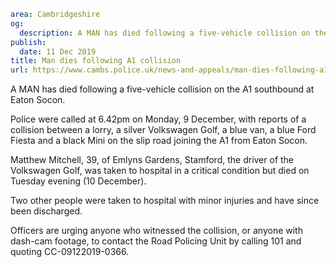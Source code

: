 ```yaml
area: Cambridgeshire
og:
  description: A MAN has died following a five-vehicle collision on the A1 southbound at Eaton Socon.
publish:
  date: 11 Dec 2019
title: Man dies following A1 collision
url: https://www.cambs.police.uk/news-and-appeals/man-dies-following-a1-collision
```

A MAN has died following a five-vehicle collision on the A1 southbound at Eaton Socon.

Police were called at 6.42pm on Monday, 9 December, with reports of a collision between a lorry, a silver Volkswagen Golf, a blue van, a blue Ford Fiesta and a black Mini on the slip road joining the A1 from Eaton Socon.

Matthew Mitchell, 39, of Emlyns Gardens, Stamford, the driver of the Volkswagen Golf, was taken to hospital in a critical condition but died on Tuesday evening (10 December).

Two other people were taken to hospital with minor injuries and have since been discharged.

Officers are urging anyone who witnessed the collision, or anyone with dash-cam footage, to contact the Road Policing Unit by calling 101 and quoting CC-09122019-0366.
